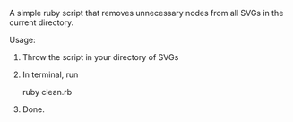 A simple ruby script that removes unnecessary nodes from all SVGs in the current directory.

Usage:
 
 1. Throw the script in your directory of SVGs
 
 2. In terminal, run 
    
     ruby clean.rb
 3. Done.
